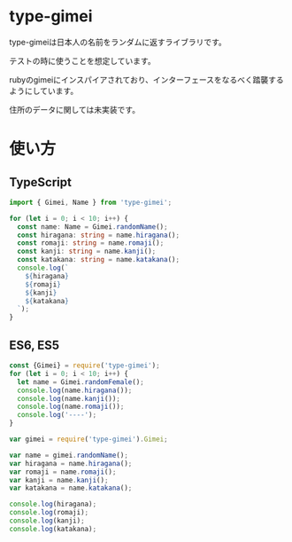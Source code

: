 # type-gimei

type-gimeiは日本人の名前をランダムに返すライブラリです。

テストの時に使うことを想定しています。

rubyのgimeiにインスパイアされており、インターフェースをなるべく踏襲するようにしています。

住所のデータに関しては未実装です。

# 使い方

## TypeScript

```typescript
import { Gimei, Name } from 'type-gimei';

for (let i = 0; i < 10; i++) {
  const name: Name = Gimei.randomName();
  const hiragana: string = name.hiragana();
  const romaji: string = name.romaji();
  const kanji: string = name.kanji();
  const katakana: string = name.katakana();
  console.log(`
    ${hiragana}
    ${romaji}
    ${kanji}
    ${katakana}
  `);
}
```

## ES6, ES5

```javascript
const {Gimei} = require('type-gimei');
for (let i = 0; i < 10; i++) {
  let name = Gimei.randomFemale();
  console.log(name.hiragana());
  console.log(name.kanji());
  console.log(name.romaji());
  console.log('----');
}
```

```javascript
var gimei = require('type-gimei').Gimei;

var name = gimei.randomName();
var hiragana = name.hiragana();
var romaji = name.romaji();
var kanji = name.kanji();
var katakana = name.katakana();

console.log(hiragana);
console.log(romaji);
console.log(kanji);
console.log(katakana);
```
